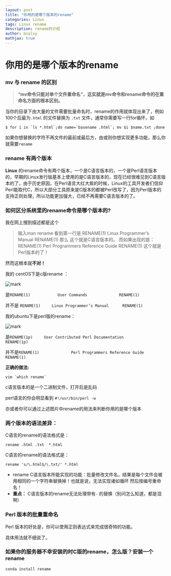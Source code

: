 ```yaml
---
layout: post
title: "你用的是哪个版本的rename"
categories: Linux
tags: Linux rename
description: rename的介绍
author: biolxy
mathjax: true
---
```


# 你用的是哪个版本的rename

###  mv 与 rename 的区别

>  **“mv命令只能对单个文件重命名”，这实就是mv命令和rename命令的在重命名方面的根本区别。**

当你的目录下由大量的文件需要批量命名时，rename的作用就体现出来了，例如100个后最为`.html` 的文件替换为 `.txt` 文件，通常你需要写一行for循环，如

```shell
$ for i in `ls *.html`;do name=`basename .html`; mv $i $name.txt ;done
```

如果你想替换的字符不再文件的最前或最后方，由或则你想实现更多功能，那么你就需要`rename`

### rename 有两个版本

**Linux** 的rename命令有两个版本，一个是C语言版本的，一个是Perl语言版本的，早期的Linux发行版基本上使用的是C语言版本的，现在已经很难见到C语言版本的了，由于历史原因，在Perl语言大红大紫的时候，Linux的工具开发者们信仰Perl能取代C，所以大部分工具原来是C版本的都被Perl改写了，因为Perl版本的支持正则处理，所以功能更加强大，已经不再需要C语言版本的了。

### 如何区分系统里的rename命令是哪个版本的?

我在网上搜到描述都是这个

> 输入man rename 看到第一行是
> RENAME(1)     Linux Programmer’s Manual      RENAME(1)
> 那么 这个就是C语言版本的。
> 而如果出现的是：
> RENAME(1)              Perl Programmers Reference Guide              RENAME(1)
> 这个就是Perl版本的了！

然而这根本就**不对！**

我的 centOS下是c版rename ：

![mark](http://oiz501hli.bkt.clouddn.com/blog/180815/97ElgiA8d0.jpg?imageslim)

是`RENAME(1)            User Commands              RENAME(1)`

并不是 `RENAME(1)     Linux Programmer’s Manual      RENAME(1)`

我的ubuntu下是perl版的rename：

![mark](http://oiz501hli.bkt.clouddn.com/blog/180815/BIbgEChBhI.jpg?imageslim)

是`RENAME(1p)     User Contributed Perl Documentation          RENAME(1p)`

并不是`RENAME(1)              Perl Programmers Reference Guide              RENAME(1)`

**正确的做法:**

```shell
vim `which rename`
```

c语言版本的是一个二进制文件，打开后是乱码

perl语言的你会明显看到 `#!/usr/bin/perl -w` 

亦或者你可以通过上述图片中rename的用法来判断你用的是哪个版本

### 两个版本的语法差异：

C语言的rename的语法格式是：

```shell
rename .html .txt  *.html
```

C语言的rename的语法格式是：

```shell
rename 's/\.html$/\.txt/' *.html
```

- rename C语言版本所能实现的功能：批量修改文件名，结果是每个文件会被用相同的一个字符串替换掉！也就是说，无法实现诸如循环 然后按编号重命名！
- **重点：** C语言版本的rename无法处理带有`-` 的替换（别问怎么知道，都是泪啊）

### Perl 版本的批量重命名

Perl 版本的好处是，你可以使用正则表达式来完成很奇特的功能。

具体用法就不细说了。

### 如果你的服务器不幸安装的时C版的rename，怎么版？安装一个rename

```
conda install rename
```

